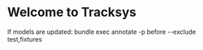 # Welcome to Tracksys


If models are updated:
    bundle exec annotate -p before --exclude test,fixtures

